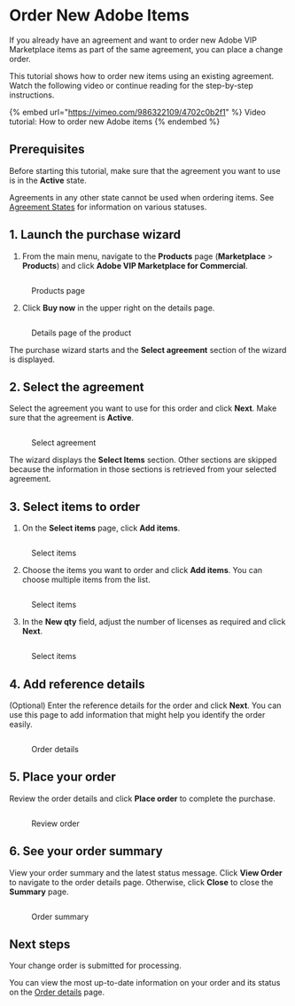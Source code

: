 # Order New Adobe Items

If you already have an agreement and want to order new Adobe VIP Marketplace items as part of the same agreement, you can place a change order.&#x20;

This tutorial shows how to order new items using an existing agreement. Watch the following video or continue reading for the step-by-step instructions.&#x20;

{% embed url="https://vimeo.com/986322109/4702c0b2f1" %}
Video tutorial: How to order new Adobe items
{% endembed %}

## Prerequisites

Before starting this tutorial, make sure that the agreement you want to use is in the **Active** state.&#x20;

Agreements in any other state cannot be used when ordering items. See [Agreement States](../../../modules-and-features/marketplace/agreements/agreement-states.md) for information on various statuses.&#x20;

## &#x31;**.** Launch the purchase wizard

1. From the main menu, navigate to the **Products** page (**Marketplace** > **Products**) and click **Adobe VIP Marketplace for Commercial**.

<figure><img src="../../../.gitbook/assets/adobe_products.png" alt=""><figcaption><p>Products page</p></figcaption></figure>

2. Click **Buy now** in the upper right on the details page.

<figure><img src="../../../.gitbook/assets/adobe_buy_now.png" alt=""><figcaption><p>Details page of the product</p></figcaption></figure>

The purchase wizard starts and the **Select agreement** section of the wizard is displayed.

## 2. Select the agreement

Select the agreement you want to use for this order and click **Next**. Make sure that the agreement is **Active**.&#x20;

<figure><img src="../../../.gitbook/assets/adobe_select_agreement.png" alt=""><figcaption><p>Select agreement</p></figcaption></figure>

The wizard displays the **Select Items** section. Other sections are skipped because the information in those sections is retrieved from your selected agreement.

## 3. Select items to order

1. On the **Select items** page, click **Add items**.

<figure><img src="../../../.gitbook/assets/image (1058).png" alt=""><figcaption><p>Select items</p></figcaption></figure>

2. Choose the items you want to order and click **Add items**. You can choose multiple items from the list.

<figure><img src="../../../.gitbook/assets/AdobeItems.png" alt=""><figcaption><p>Select items</p></figcaption></figure>

3. In the **New qty** field, adjust the number of licenses as required and click **Next**.

<figure><img src="../../../.gitbook/assets/adobe_add_items.png" alt=""><figcaption><p>Select items</p></figcaption></figure>

## 4. Add reference details

(Optional) Enter the reference details for the order and click **Next**. You can use this page to add information that might help you identify the order easily.

<figure><img src="../../../.gitbook/assets/Details.png" alt=""><figcaption><p>Order details</p></figcaption></figure>

## 5. Place your order

Review the order details and click **Place order** to complete the purchase.

<figure><img src="../../../.gitbook/assets/image (1064).png" alt=""><figcaption><p>Review order</p></figcaption></figure>

## 6. See your order summary

View your order summary and the latest status message. Click **View Order** to navigate to the order details page. Otherwise, click **Close** to close the **Summary** page.

<figure><img src="../../../.gitbook/assets/image (1060).png" alt=""><figcaption><p>Order summary </p></figcaption></figure>

## Next steps

Your change order is submitted for processing.

You can view the most up-to-date information on your order and its status on the [Order details](../../../modules-and-features/marketplace/orders/#subscription-details) page.
